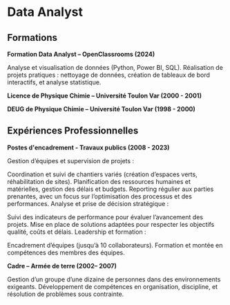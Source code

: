# Data Analyst

## Formations

**Formation Data Analyst – OpenClassrooms (2024)**

Analyse et visualisation de données (Python, Power BI, SQL).
Réalisation de projets pratiques : nettoyage de données, création de tableaux de bord interactifs, et analyse statistique.

**Licence de Physique Chimie – Université Toulon Var (2000 - 2001)**


**DEUG de Physique Chimie – Université Toulon Var (1998 - 2000)**

## Expériences Professionnelles



**Postes d'encadrement - Travaux publics (2008 - 2023)**

Gestion d’équipes et supervision de projets :

Coordination et suivi de chantiers variés (création d’espaces verts, réhabilitation de sites).
Planification des ressources humaines et matérielles, gestion des délais et budgets.
Reporting régulier aux parties prenantes, avec un focus sur l’optimisation des processus et des performances.
Analyse et prise de décision stratégique :

Suivi des indicateurs de performance pour évaluer l’avancement des projets.
Mise en place de solutions adaptées pour respecter les objectifs qualité, coûts et délais.
Leadership et formation :

Encadrement d’équipes (jusqu’à 10 collaborateurs).
Formation et montée en compétences des membres des équipes.


**Cadre – Armée de terre (2002– 2007)**

Gestion d’un groupe d’une dizaine de personnes dans des environnements exigeants.
Développement de compétences en organisation, discipline, et résolution de problèmes sous contrainte.
